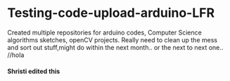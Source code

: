 # Testing-code-upload-arduino-LFR
Created multiple repositories for arduino codes, Computer Science algorithms sketches, openCV projects. Really need to clean up the mess and sort out stuff,might do within the next month.. or the next to next one..
//hola

#### Shristi edited this
